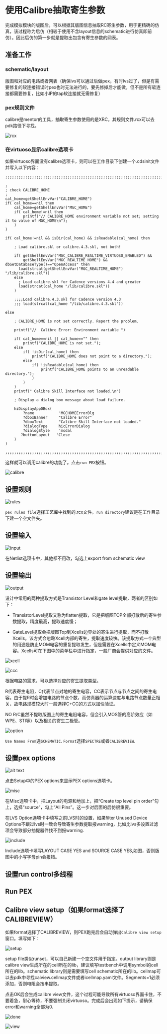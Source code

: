 # 使用Calibre抽取寄生参数

完成模拟模块的版图后，可以根据其版图信息抽取RC寄生参数，用于更精确的仿真，该过程称为后仿（相较于使用不含layout信息的schematic进行仿真即前仿）。因此后仿的第一步就是提取出包含有寄生参数的网表。

## 准备工作

### schematic/layout

版图和对应的电路或者网表（确保lvs可以通过后做pex，有时lvs过了，但是有需要修复的软连接错误时pex也时无法进行的，要先修掉后才能做，但不是所有软连接都需要修复，比如小IP的tap软连接就无需修复）

### pex规则文件

calibre是mentor的工具，抽取寄生参数使用的是XRC，其规则文件.rcx可以去pdk路径下寻找。

![rcx](images/image-22.png)

### 在virtuoso显示calibre选项卡

如果virtuoso界面没有calibre选项卡，则可以在工作目录下创建一个.cdsinit文件并写入以下内容：

```text
;;;;;;;;;;;;;;;;;;;;;;;;;;;;;;;;;;;;;;;;;;;;;;;;;;;;;;;;;;;;;;;;;;;;;;;;;;;;;;;;;

;
; check CALIBRE_HOME
;
cal_home=getShellEnvVar("CALIBRE_HOME")
if( cal_home==nil then
    cal_home=getShellEnvVar("MGC_HOME")
    if( cal_home!=nil then
        printf("// CALIBRE_HOME environment variable not set; setting it to value of MGC_HOME\n");
    )
)

if( cal_home!=nil && isDir(cal_home) && isReadable(cal_home) then

    ; Load calibre.skl or calibre.4.3.skl, not both!

    if( getShellEnvVar("MGC_CALIBRE_REALTIME_VIRTUOSO_ENABLED") && 
        getShellEnvVar("MGC_REALTIME_HOME") && dbGetDatabaseType()=="OpenAccess" then
      load(strcat(getShellEnvVar("MGC_REALTIME_HOME") "/lib/calibre.skl"))
    else
      ; Load calibre.skl for Cadence versions 4.4 and greater
      load(strcat(cal_home "/lib/calibre.skl"))
    )

    ;;;;Load calibre.4.3.skl for Cadence version 4.3
    ;;; load(strcat(cal_home "/lib/calibre.4.3.skl"))

else

    ; CALIBRE_HOME is not set correctly. Report the problem.

    printf("//  Calibre Error: Environment variable ")

    if( cal_home==nil || cal_home=="" then
        printf("CALIBRE_HOME is not set.");
    else
        if( !isDir(cal_home) then
            printf("CALIBRE_HOME does not point to a directory.");
        else
            if( !isReadable(cal_home) then
                printf("CALIBRE_HOME points to an unreadable directory.");
            )
        )
    )
    printf(" Calibre Skill Interface not loaded.\n")

    ; Display a dialog box message about load failure.

    hiDisplayAppDBox(
        ?name           'MGCHOMEErrorDlg
        ?dboxBanner     "Calibre Error"
        ?dboxText       "Calibre Skill Interface not loaded."
        ?dialogType     hicErrorDialog
        ?dialogStyle    'modal
       ?buttonLayout   'Close
    )
)

;;;;;;;;;;;;;;;;;;;;;;;;;;;;;;;;;;;;;;;;;;;;;;;;;;;;;;;;;;;;;;;;;;;;;;;;;;;;;;;;;
```

这样就可以调用calibre的功能了。点击`run PEX`按钮。

![calibre](images/image-20.png)

## 设置规则

![rules](images/image-21.png)

`pex rules file`选择工艺库中找到的.rcx文件。`run directory`建议是在工作目录下建一个空文件夹。

## 设置输入

![input](images/image-23.png)

在Netlist选项卡中，其他都不用改，勾选上export from schematic view

## 设置输出

![output](images/image-24.png)

设计中常用的两种提取方式是Transistor Level和gate level提取，两者的区别如下：

- TransistorLevel提取又称为flatten提取，它是把版图TOP全部打散后的寄生参数提取，精度最高，提取速度慢；

- GateLevel提取会把版图Top到Xcells边界处的寄生进行提取，而不打散Xcells。该方式会忽略Xcell内部的寄生，提取速度较快。该提取方式一个典型的用途是防止MOM电容的重复提取发生，但是需要在Xcells中定义MOM电容。Xcells可在下图中的菜单栏中进行指定，一般厂商会提供对应的文件。

![xcell](images/image-25.png)

![ccc](images/image-26.png)

根据电路的需求，可以选择对应的寄生提取类型。

R代表寄生电阻，C代表节点对地的寄生电容，CC表示节点与节点之间的寄生电容。由于提R时会增加电路的节点个数，而仿真器的运算速度与电路节点数量正相关，故电路规模较大时一般选择C+CC的方式以加快验证。

NO R/C虽然不提取版图上的寄生电阻电容，但会引入MOS管的高阶效应（如WPE、STI等）以及相关的寄生二极管。

![option](images/image-27.png)

`Use Names From`选`SCHEMATIC`. `Format`选择`SPECTRE`或者`CALIBREVIEW`.

## 设置pex options

![alt text](images/image-28.png)

点击Setup中的PEX options来显示PEX options选项卡。

![misc](images/image-29.png)

在Misc选项卡中，把Layout的电源和地加上，把“Create top level pin order”勾上，选择“source”，勾上“All Pins”。这一步对后面的后仿很重要。

在LVS Option选项卡中填写之前LVS时的设置，如果filter Unused Device Options不跟过lvs时一致会导致寄生参数提取报warning，比如比lvs多设置过滤项会导致部分抽提器件找不到报warning.

![include](images/image-30.png)

Include选项卡填写LAYOUT CASE YES and SOURCE CASE YES,如图，否则版图中的小写字母pin会报错。

## 设置run control多线程

## Run PEX

## Calibre view setup（如果format选择了CALIBREVIEW）

如果format选择了CALIBREVIEW，则PEX跑完后会自动弹出`Calibre view setup`窗口。填写如下：

![setup](images/image-31.png)

setup file类似runset，可以自己新建一个空文件用于指定。output library则是calibre view生成所在的cell所在的lib，建议填写testbench中调用symbol的cell所在的lib。schematic library则是需要填写cell schematic所在的lib。cellmap可以去pdk中寻找calview.cellmap文件或者icellmap.yaml文件。Segments=1必须添加，否则电阻会按串提取。

点击OK后会生成calibre view文件，这个过程可能导致所有virtuoso界面卡住，不要着急，耐心等待，不要强制关闭virtuoso。完成后会出现如下提示，请确保error和warning全部为0.

![done](images/image-32.png)

![view](images/image-33.png)